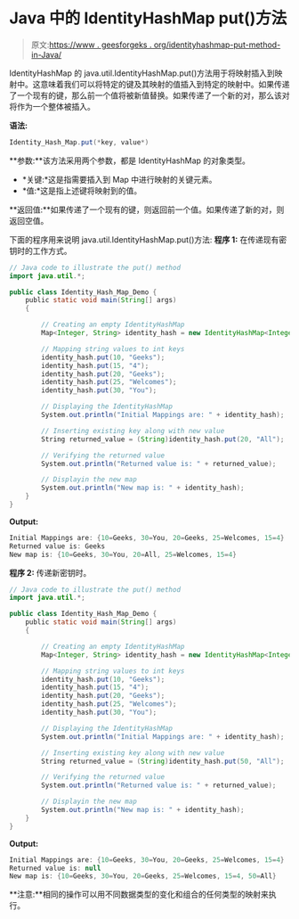 # Java 中的 IdentityHashMap put()方法

> 原文:[https://www . geesforgeks . org/identityhashmap-put-method-in-Java/](https://www.geeksforgeeks.org/identityhashmap-put-method-in-java/)

IdentityHashMap 的 java.util.IdentityHashMap.put()方法用于将映射插入到映射中。这意味着我们可以将特定的键及其映射的值插入到特定的映射中。如果传递了一个现有的键，那么前一个值将被新值替换。如果传递了一个新的对，那么该对将作为一个整体被插入。

**语法:**

```java
Identity_Hash_Map.put(*key, value*)
```

**参数:**该方法采用两个参数，都是 IdentityHashMap 的对象类型。

*   *关键:*这是指需要插入到 Map 中进行映射的关键元素。
*   *值:*这是指上述键将映射到的值。

**返回值:**如果传递了一个现有的键，则返回前一个值。如果传递了新的对，则返回空值。

下面的程序用来说明 java.util.IdentityHashMap.put()方法:
**程序 1:** 在传递现有密钥时的工作方式。

```java
// Java code to illustrate the put() method
import java.util.*;

public class Identity_Hash_Map_Demo {
    public static void main(String[] args)
    {

        // Creating an empty IdentityHashMap
        Map<Integer, String> identity_hash = new IdentityHashMap<Integer, String>();

        // Mapping string values to int keys
        identity_hash.put(10, "Geeks");
        identity_hash.put(15, "4");
        identity_hash.put(20, "Geeks");
        identity_hash.put(25, "Welcomes");
        identity_hash.put(30, "You");

        // Displaying the IdentityHashMap
        System.out.println("Initial Mappings are: " + identity_hash);

        // Inserting existing key along with new value
        String returned_value = (String)identity_hash.put(20, "All");

        // Verifying the returned value
        System.out.println("Returned value is: " + returned_value);

        // Displayin the new map
        System.out.println("New map is: " + identity_hash);
    }
}
```

**Output:**

```java
Initial Mappings are: {10=Geeks, 30=You, 20=Geeks, 25=Welcomes, 15=4}
Returned value is: Geeks
New map is: {10=Geeks, 30=You, 20=All, 25=Welcomes, 15=4}

```

**程序 2:** 传递新密钥时。

```java
// Java code to illustrate the put() method
import java.util.*;

public class Identity_Hash_Map_Demo {
    public static void main(String[] args)
    {

        // Creating an empty IdentityHashMap
        Map<Integer, String> identity_hash = new IdentityHashMap<Integer, String>();

        // Mapping string values to int keys
        identity_hash.put(10, "Geeks");
        identity_hash.put(15, "4");
        identity_hash.put(20, "Geeks");
        identity_hash.put(25, "Welcomes");
        identity_hash.put(30, "You");

        // Displaying the IdentityHashMap
        System.out.println("Initial Mappings are: " + identity_hash);

        // Inserting existing key along with new value
        String returned_value = (String)identity_hash.put(50, "All");

        // Verifying the returned value
        System.out.println("Returned value is: " + returned_value);

        // Displayin the new map
        System.out.println("New map is: " + identity_hash);
    }
}
```

**Output:**

```java
Initial Mappings are: {10=Geeks, 30=You, 20=Geeks, 25=Welcomes, 15=4}
Returned value is: null
New map is: {10=Geeks, 30=You, 20=Geeks, 25=Welcomes, 15=4, 50=All}

```

**注意:**相同的操作可以用不同数据类型的变化和组合的任何类型的映射来执行。